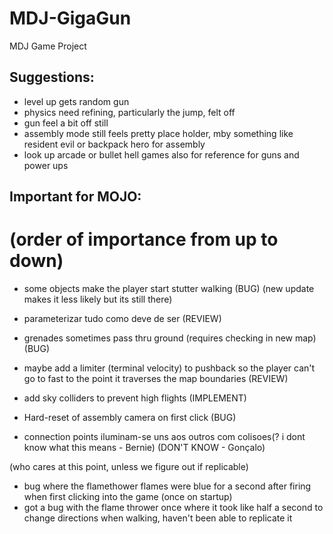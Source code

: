 # MDJ-GigaGun
MDJ Game Project

## Suggestions:
 - level up gets random gun
 - physics need refining, particularly the jump, felt off
 - gun feel a bit off still
 - assembly mode still feels pretty place holder, mby something like resident evil or backpack hero for assembly
 - look up arcade or bullet hell games also for reference for guns and power ups

## Important for MOJO:
# (order of importance from up to down)

 - some objects make the player start stutter walking (BUG) (new update makes it less likely but its still there)
 
 - parameterizar tudo como deve de ser (REVIEW)

 - grenades sometimes pass thru ground (requires checking in new map) (BUG)

 - maybe add a limiter (terminal velocity) to pushback so the player can't go to fast to the point it traverses the map boundaries (REVIEW)

 - add sky colliders to prevent high flights (IMPLEMENT)

 - Hard-reset of assembly camera on first click (BUG)

 - connection points iluminam-se uns aos outros com colisoes(? i dont know what this means - Bernie) (DON'T KNOW - Gonçalo)

(who cares at this point, unless we figure out if replicable)
 - bug where the flamethower flames were blue for a second after firing when first clicking into the game (once on startup)
 - got a bug with the flame thrower once where it took like half a second to change directions when walking, haven't been able to replicate it